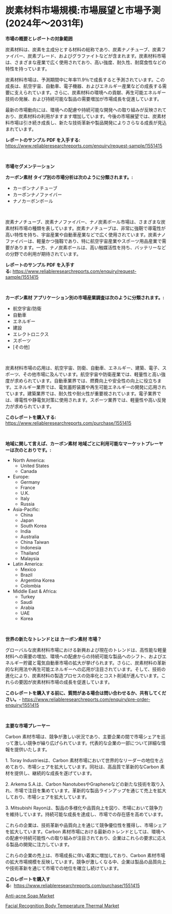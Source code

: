 <p><h1>炭素材料市場規模:市場展望と市場予測(2024年〜2031年)</h1></p><p><strong>市場の概要とレポートの対象範囲</strong></p>
<p><p>炭素材料は、炭素を主成分とする材料の総称であり、炭素ナノチューブ、炭素ファイバー、炭素ブレード、およびグラファイトなどが含まれます。炭素材料市場は、さまざまな産業で広く使用されており、高い強度、耐久性、耐腐食性などの特性を持っています。</p><p>炭素材料市場は、予測期間中に年率11.9％で成長すると予測されています。この成長は、航空宇宙、自動車、電子機器、およびエネルギー産業などの成長する需要に支えられています。さらに、炭素材料の環境への貢献、再生可能エネルギー技術の発展、および持続可能な製品の需要増加が市場成長を促進しています。</p><p>最新の市場動向には、環境への配慮や持続可能な開発への取り組みが反映されており、炭素材料の利用がますます増加しています。今後の市場展望では、炭素材料市場は引き続き成長し、新たな技術革新や製品開発によりさらなる成長が見込まれています。</p></p>
<p><strong>レポートのサンプル PDF を入手する:</strong> <a href="https://www.reliableresearchreports.com/enquiry/request-sample/1551415">https://www.reliableresearchreports.com/enquiry/request-sample/1551415</a></p>
<p>&nbsp;</p>
<p><strong>市場セグメンテーション</strong></p>
<p><strong>カーボン素材 タイプ別の市場分析は次のように分類されます。:</strong></p>
<p><ul><li>カーボンナノチューブ</li><li>カーボンナノファイバー</li><li>ナノカーボンボール</li></ul></p>
<p>&nbsp;</p>
<p><p>炭素ナノチューブ、炭素ナノファイバー、ナノ炭素ボール市場は、さまざまな炭素材料市場の種類を表しています。炭素ナノチューブは、非常に強靭で導電性が高い特性を持ち、宇宙産業や自動車産業などで広く使用されています。炭素ナノファイバーは、軽量かつ強靱であり、特に航空宇宙産業やスポーツ用品産業で需要があります。一方、ナノ炭素ボールは、高い触媒活性を持ち、バッテリーなどの分野での利用が期待されています。</p></p>
<p><strong>レポートのサンプル PDF を入手する:</strong>&nbsp;<a href="https://www.reliableresearchreports.com/enquiry/request-sample/1551415">https://www.reliableresearchreports.com/enquiry/request-sample/1551415</a></p>
<p>&nbsp;</p>
<p><strong> カーボン素材 アプリケーション別の市場産業調査は次のように分類されます。:</strong></p>
<p><ul><li>航空宇宙/防衛</li><li>自動車</li><li>エネルギー</li><li>建設</li><li>エレクトロニクス</li><li>スポーツ</li><li>[その他]</li></ul></p>
<p>&nbsp;</p>
<p><p>炭素材料市場の応用は、航空宇宙、防衛、自動車、エネルギー、建築、電子、スポーツ、その他市場に及んでいます。航空宇宙や防衛産業では、軽量性と高い強度が求められています。自動車業界では、燃費向上や安全性の向上に役立ちます。エネルギー業界では、電気蓄貯装置や再生可能エネルギーの開発に応用されています。建築業界では、耐久性や耐火性が重要視されています。電子業界では、導電性や静電気対策に使用されます。スポーツ業界では、軽量性や高い反発力が求められています。</p></p>
<p><strong>このレポートを購入する:</strong>&nbsp; <a href="https://www.reliableresearchreports.com/purchase/1551415">https://www.reliableresearchreports.com/purchase/1551415</a></p>
<p>&nbsp;</p>
<p><strong>地域に関して言えば、カーボン素材 地域ごとに利用可能なマーケットプレーヤーは次のとおりです。:</strong></p>
<p><ul>
    <li>
        North America:
        <ul>
            <li>United States</li>
            <li>Canada</li>
        </ul>
    </li>
    <li>
        Europe:
        <ul>
            <li>Germany</li>
            <li>France</li>
            <li>U.K.</li>
            <li>Italy</li>
            <li>Russia</li>
        </ul>
    </li>
    <li>
        Asia-Pacific:
        <ul>
            <li>China</li>
            <li>Japan</li>
            <li>South Korea</li>
            <li>India</li>
            <li>Australia</li>
            <li>China Taiwan</li>
            <li>Indonesia</li>
            <li>Thailand</li>
            <li>Malaysia</li>
        </ul>
    </li>
    <li>
        Latin America:
        <ul>
            <li>Mexico</li>
            <li>Brazil</li>
            <li>Argentina Korea</li>
            <li>Colombia</li>
        </ul>
    </li>
    <li>
        Middle East & Africa:
        <ul>
            <li>Turkey</li>
            <li>Saudi</li>
            <li>Arabia</li>
            <li>UAE</li>
            <li>Korea</li>
        </ul>
    </li>
    </ul></p>
<p>&nbsp;</p>
<p><strong>世界の新たなトレンドとは カーボン素材 市場？</strong></p>
<p><p>グローバルな炭素材料市場における新興および現在のトレンドは、高性能な軽量材料への需要の増加、環境への配慮からの持続可能な製品へのシフト、およびエネルギー貯蔵と電気自動車市場の拡大が挙げられます。さらに、炭素材料の革新的な利用法や再生可能エネルギーへの応用が注目されています。そして、技術の進化により、炭素材料の製造プロセスの効率化とコスト削減が進んでいます。これらの要因が炭素材料市場の成長を促進しています。</p></p>
<p><strong>このレポートを購入する前に、質問がある場合は問い合わせるか、共有してください。</strong>- <a href="https://www.reliableresearchreports.com/enquiry/pre-order-enquiry/1551415">https://www.reliableresearchreports.com/enquiry/pre-order-enquiry/1551415</a></p>
<p>&nbsp;</p>
<p><strong>主要な市場プレーヤー</strong></p>
<p><p>Carbon 素材市場は、競争が激しい状況であり、主要企業の間で市場シェアを巡って激しい競争が繰り広げられています。代表的な企業の一部について詳細な情報を提供いたします。</p><p>1. Toray Industriesは、Carbon 素材市場において世界的なリーダーの地位を占めており、市場シェアを拡大しています。同社は、高品質で革新的なCarbon 素材を提供し、継続的な成長を遂げています。</p><p>2. Arkema S.A.は、Carbon NanotubesやGrapheneなどの新たな技術を取り入れ、市場で注目を集めています。革新的な製品ラインアップを通じて売上を拡大しており、市場シェアを拡大しています。</p><p>3. Mitsubishi Rayonは、製品の多様化や品質向上を図り、市場において競争力を維持しています。持続可能な成長を達成し、市場での存在感を高めています。</p><p>これらの企業は、技術革新や品質向上を通じて競争優位性を獲得し、市場シェアを拡大しています。Carbon 素材市場における最新のトレンドとしては、環境への配慮や持続可能性への取り組みが注目されており、企業はこれらの要求に応える製品の開発に注力しています。</p><p>これらの企業の売上は、市場成長に伴い着実に増加しており、Carbon 素材市場の拡大市場規模を反映しています。競争が激しくなる中、企業は製品の品質向上や技術革新を通じて市場での地位を確立し続けています。</p></p>
<p><strong>このレポートを購入する:</strong>&nbsp;&nbsp;<a href="https://www.reliableresearchreports.com/purchase/1551415">https://www.reliableresearchreports.com/purchase/1551415</a></p>
<p><p><a href="https://github.com/pjcfca/Market-Research-Report-List-1/blob/main/anti-acne-soap-market.md">Anti-acne Soap Market</a></p><p><a href="https://github.com/johnbach50/Market-Research-Report-List-2/blob/main/facial-recognition-body-temperature-thermal-market.md">Facial Recognition Body Temperature Thermal Market</a></p></p>